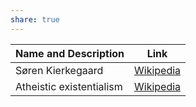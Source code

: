 ```yaml
---
share: true
---
```


|**Name and Description**  | **Link** |
|--|--|
| Søren Kierkegaard | [Wikipedia](https://en.m.wikipedia.org/wiki/S%C3%B8ren_Kierkegaard) |
| Atheistic existentialism|[Wikipedia](https://en.m.wikipedia.org/wiki/Atheistic_existentialism)|